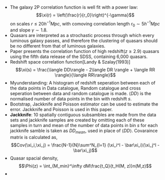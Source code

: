 - The galaxy 2P correlation function is well fit with a power law:$$\xi(r) = \left(\frac{r}{r_0}\right)^{-\gamma}$$ on scales $r \leq 20 h^{-1}Mpc$, with comoving correlation length $r_0\sim5h^{-1}Mpc$ and slope $\gamma \sim 1.8$. 
- Quasars are interpreted as a strochastic process through which every luminous galaxy passes, and therefore the clustering of quasars should be no different from that of luminous galaxies.
- Paper presents the correlation function of high redshift$(z \geq 2.9)$ quasars using the fifth data release of the SDSS, containing 6,000 quasars.
- Redshift space correlation function[Landy & Szalay(1993)]$$\xi(s) = \frac{\langle DD\rangle - 2\langle DR \rangle + \langle RR \rangle}{\langle RR\rangle}$$
- Myunderstanding: A histogram of redshift seperation between each of the data points in Data catalogue, Random catalogue and cross seperation between data and random catalogue is made. $\langle DD\rangle$ is the normalised number of data points in the bin with redshift $s$. 
- Bootstrap, Jackknife and Poisson estimator can be used to estimate the error. Jackknife and Poisson is used in this paper.
- **Jackknife**:  10 spatially contiguous subsambles are made from the data sets and jackknife samples are created by omitting each of these samples in turn and mean of the number of data points in bin $s$ for each jackknife samble is taken as $DD_{mean}$, used in place of $\langle DD \rangle$. Covaraince matrix is calculated as,$$Cov(\xi_i,\xi_j) = \frac{N-1}{N}\sum^N_{l=1} (\xi_i^l - \bar\xi_i)(\xi_j^l - \bar\xi_j)$$
- Quasar spacial density,$$\Phi(z) = \int_{M_min}^\infty dM\frac{t_Q}{t_H(M, z)}n(M,z)$$
- 